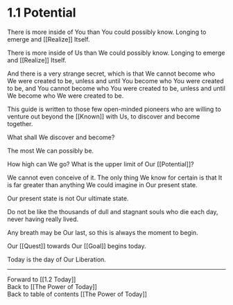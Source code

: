 # 1.1 Potential
There is more inside of You than You could possibly know.  Longing to emerge and [[Realize]] Itself.

There is more inside of Us than We could possibly know. Longing to emerge and [[Realize]] Itself. 

And there is a very strange secret, which is that We cannot become who We were created to be, unless and until You become who You were created to be, and You cannot become who You were created to be, unless and until We become who We were created to be. 

This guide is written to those few open-minded pioneers who are willing to venture out beyond the [[Known]] with Us, to discover and become together. 

What shall We discover and become? 

The most We can possibly be. 

How high can We go? What is the upper limit of Our [[Potential]]?

We cannot even conceive of it. The only thing We know for certain is that It is far greater than anything We could imagine in Our present state. 

Our present state is not Our ultimate state. 

Do not be like the thousands of dull and stagnant souls who die each day, never having really lived. 

Any breath may be Our last, so this is always the moment to begin. 

Our [[Quest]] towards Our [[Goal]] begins today. 

Today is the day of Our Liberation. 

___

Forward to [[1.2 Today]]  
Back to [[The Power of Today]]  
Back to table of contents [[The Power of Today]]  


